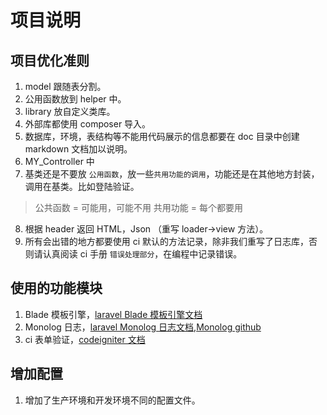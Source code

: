 # 项目说明

## 项目优化准则

1. model 跟随表分割。
2. 公用函数放到 helper 中。
3. library 放自定义类库。
4. 外部库都使用 composer 导入。
5. 数据库，环境，表结构等不能用代码展示的信息都要在 doc 目录中创建 markdown 文档加以说明。
6. MY_Controller 中
7. 基类还是不要放 `公用函数`，放一些`共用功能的调用`，功能还是在其他地方封装，调用在基类。比如登陆验证。
> 公共函数 = 可能用，可能不用
> 共用功能 = 每个都要用
8. 根据 header 返回 HTML，Json （重写 loader->view 方法）。
9. 所有会出错的地方都要使用 ci 默认的方法记录，除非我们重写了日志库，否则请认真阅读 ci 手册 `错误处理部分`，在编程中记录错误。

## 使用的功能模块

1. Blade 模板引擎，[laravel Blade 模板引擎文档](https://laravel-china.org/docs/laravel/5.5/blade/1304#e05dce)
2. Monolog 日志，[laravel Monolog 日志文档](https://laravel-china.org/articles/8108/the-log-system-of-laravel-monolog#e8f77f),[Monolog github](https://github.com/Seldaek/monolog)
3. ci 表单验证，[codeigniter 文档](https://codeigniter.org.cn/user_guide/libraries/form_validation.html)

## 增加配置

1. 增加了生产环境和开发环境不同的配置文件。